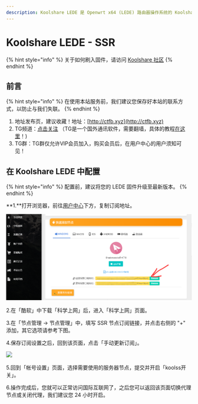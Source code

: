 ```yaml
---
description: Koolshare LEDE 是 Openwrt x64 (LEDE) 路由器操作系统的 Koolshare 社区分支。
---
```


# Koolshare LEDE - SSR

{% hint style="info" %}
关于如何刷入固件，请访问 [Koolshare 社区](http://koolshare.cn/forum-97-1.html)
{% endhint %}

## 前言

{% hint style="info" %}
在使用本站服务前，我们建议您保存好本站的联系方式，以防止与我们失联。
{% endhint %}

1. 地址发布页，建议收藏！地址：[http://ctfb.xyz](http://ctfb.xyz)
2. TG频道：[点击关注](https://t.me/cctcloud) （TG是一个国外通讯软件，需要翻墙，具体的教程[在这里](../../advanced/telegram.md)！\)
3. TG群：TG群仅允许VIP会员加入，购买会员后，在用户中心的用户须知可见！

## **在 Koolshare LEDE 中配置**

{% hint style="info" %}
配置前，建议将您的 LEDE 固件升级至最新版本。
{% endhint %}

**1.**打开浏览器，前往[用户中心](https://www.tzct.xyz/user)下方，复制订阅地址。

![](../../.gitbook/assets/user_center_2.png)

2.在「酷软」中下载「科学上网」后，进入「科学上网」页面。

3.在「节点管理 -&gt; 节点管理」中，填写 SSR 节点订阅链接，并点击右侧的 "+" 添加，其它选项请参考下图。

4.保存订阅设置之后，回到该页面，点击「手动更新订阅」。

![](https://i.loli.net/2019/03/08/5c822b1f1e98e.png)

5.回到「帐号设置」页面，选择需要使用的服务器节点，提交并开启「koolss开关」。

6.操作完成后，您就可以正常访问国际互联网了，之后您可以返回该页面切换代理节点或关闭代理，我们建议您 24 小时开启。

